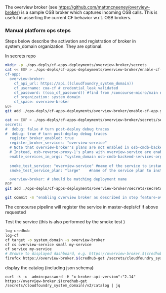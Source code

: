 The overview broker (see https://github.com/mattmcneeney/overview-broker) is a sample OSB broker which captures incoming OSB calls. This is useful in asserting the current CF behavior w.r.t. OSB brokers.

### Manual platform ops steps

Steps below describe the activation and registration of broker in system_domain organization. They are optional.

In secrets repo 
```bash
mkdir -p ./ops-depls/cf-apps-deployments/overview-broker/secrets
cat << EOF > ./ops-depls/cf-apps-deployments/overview-broker/enable-cf-app.yml
cf-app:
  overview-broker:
    cf_api_url: https://api.((cloudfoundry_system_domain))
    cf_username: coa-cf # credential_leak_validated
    cf_password: ((coa_cf_password)) #find from /concourse-micro/main name space
    cf_organization: system_domain
    cf_space: overview-broker
EOF
git add ./ops-depls/cf-apps-deployments/overview-broker/enable-cf-app.yml

cat << EOF > ./ops-depls/cf-apps-deployments/overview-broker/secrets/secrets.yml
secrets:
#  debug: false # turn post-deploy debug traces
#  debug: true # turn post-deploy debug traces
  register_broker_enabled: true
  register_broker_services: "overview-service"
  # Note that overview-broker's plans are not enabled in osb-cmdb-backend-services-org-client-1 
  # Instead, osb-reverse-proxy-1's plans with overview-service are enabled in osb-cmdb-backend-services-org-client-1
  enable_services_in_orgs: "system_domain osb-cmdb-backend-services-org-client-0 osb-cmdb-backend-services-org-client-5" # org used in smoke tests is automatically added to this list
  
  smoke_test_service: "overview-service" #name of the service to instanciate in smoke tests
  smoke_test_service_plan: "large"    #name of the service plan to instanciate in smoke tests

  overview-broker: # should be matching deployment name
EOF
git add ./ops-depls/cf-apps-deployments/overview-broker/secrets/secrets.yml

git commit -m "enabling overview broker as described in step feature-overview-broker"
```

The concourse pipeline will register the service in master-depls/cf if above requested

Test the service (this is also performed by the smoke test )
```bash
log-credhub
log-cf
cf target -o system_domain -s overview-broker
cf cs overview-service small my-service
cf service my-service
# Browse to displayed dashboard, e.g. https://overview-broker.$(credhub-get /secrets/cloudfoundry_system_domain)/dashboard 
firefox https://overview-broker.$(credhub-get /secrets/cloudfoundry_system_domain)/dashboard
```

display the catalog (including json schema)
```
curl -k -u  admin:password -H "x-broker-api-version":"2.14" https://overview-broker.$(credhub-get /secrets/cloudfoundry_system_domain)/v2/catalog | jq
```
